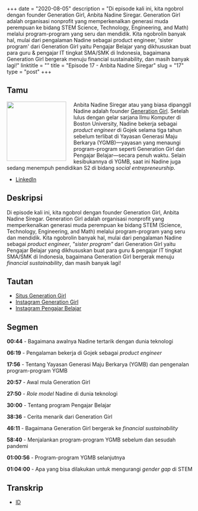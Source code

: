 +++
date = "2020-08-05"
description = "Di episode kali ini, kita ngobrol dengan founder Generation Girl, Anbita Nadine Siregar. Generation Girl adalah organisasi nonprofit yang memperkenalkan generasi muda perempuan ke bidang STEM Science, Technology, Engineering, and Math) melalui program-program yang seru dan mendidik. Kita ngobrolin banyak hal, mulai dari pengalaman Nadine sebagai product engineer, 'sister program' dari Generation Girl yaitu Pengajar Belajar yang dikhususkan buat para guru & pengajar IT tingkat SMA/SMK di Indonesia, bagaimana Generation Girl bergerak menuju financial sustainability, dan masih banyak lagi!"
linktitle = ""
title = "Episode 17 - Anbita Nadine Siregar"
slug = "17"
type = "post"
+++

## Tamu

<img style="float: left; width: 160px; margin-right: 20px;" src="/img/ep17.jpg">

Anbita Nadine Siregar atau yang biasa dipanggil Nadine adalah founder [Generation Girl](https://www.generationgirl.org/). Setelah lulus dengan gelar sarjana Ilmu Komputer di Boston University, Nadine bekerja sebagai *product engineer* di Gojek selama tiga tahun sebelum terlibat di Yayasan Generasi Maju Berkarya (YGMB)—yayasan yang menaungi program-program seperti Generation Girl dan Pengajar Belajar—secara penuh waktu. Selain kesibukannya di YGMB, saat ini Nadine juga sedang menempuh pendidikan S2 di bidang *social entrepreneurship*.

- [LinkedIn](hhttps://www.linkedin.com/in/anbitasiregar/)

## Deskripsi

Di episode kali ini, kita ngobrol dengan founder Generation Girl, Anbita Nadine Siregar. Generation Girl adalah organisasi nonprofit yang memperkenalkan generasi muda perempuan ke bidang STEM (Science, Technology, Engineering, and Math) melalui program-program yang seru dan mendidik. Kita ngobrolin banyak hal, mulai dari pengalaman Nadine sebagai *product engineer*, *"sister program"* dari Generation Girl yaitu Pengajar Belajar yang dikhususkan buat para guru & pengajar IT tingkat SMA/SMK di Indonesia, bagaimana Generation Girl bergerak menuju *financial sustainability*, dan masih banyak lagi!

<div class="audioplayer">
    <audio>
        <source src="https://d3ctxlq1ktw2nl.cloudfront.net/staging/2020-7-8/96638643-44100-2-98a97a8e9a20f.m4a" rel="preload" as="audio">
    </audio>
</div>

## Tautan

- [Situs Generation Girl](https://www.generationgirl.org/)
- [Instagram Generation Girl](https://instagram.com/generationgirl.id/)
- [Instagram Pengajar Belajar](https://instagram.com/pengajarbelajar.id/)

## Segmen

**00:44** - Bagaimana awalnya Nadine tertarik dengan dunia teknologi

**06:19** - Pengalaman bekerja di Gojek sebagai *product engineer*

**17:56** - Tentang Yayasan Generasi Maju Berkarya (YGMB) dan pengenalan program-program YGMB

**20:57** - Awal mula Generation Girl

**27:50** - *Role model* Nadine di dunia teknologi

**30:00** - Tentang program Pengajar Belajar

**38:36** - Cerita menarik dari Generation Girl

**46:11** - Bagaimana Generation Girl bergerak ke *financial sustainability*

**58:40** - Menjalankan program-program YGMB sebelum dan sesudah pandemi

**01:00:56** - Program-program YGMB selanjutnya

**01:04:00** - Apa yang bisa dilakukan untuk mengurangi *gender gap* di STEM

## Transkrip

- [ID](transcript)
